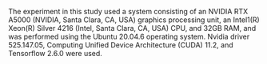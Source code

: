 The experiment in this study used a system consisting of an NVIDIA RTX A5000 (NVIDIA, Santa Clara, CA, USA) graphics processing unit, an Intel1(R) Xeon(R) Silver 4216 (Intel, Santa Clara, CA, USA) CPU, and 32GB RAM, and was performed using the Ubuntu 20.04.6 operating system. Nvidia driver 525.147.05, Computing Unified Device Architecture (CUDA) 11.2, and Tensorflow 2.6.0 were used. 
